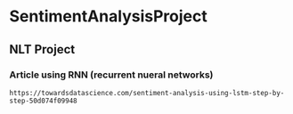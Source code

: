 # SentimentAnalysisProject
## NLT Project
  ### Article using RNN (recurrent nueral networks)
    https://towardsdatascience.com/sentiment-analysis-using-lstm-step-by-step-50d074f09948
